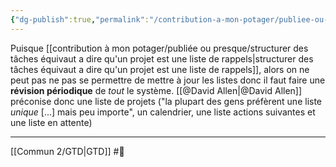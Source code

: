 ```yaml
---
{"dg-publish":true,"permalink":"/contribution-a-mon-potager/publiee-ou-presque/revision-periodique/"}
---
```


Puisque [[contribution à mon potager/publiée ou presque/structurer des tâches équivaut a dire qu'un projet est une liste de rappels\|structurer des tâches équivaut a dire qu'un projet est une liste de rappels]], alors on ne peut pas ne pas se permettre de mettre à jour les listes donc il faut faire une **révision périodique** de *tout* le système. [[@David Allen\|@David Allen]] préconise donc une liste de projets ("la plupart des gens préfèrent une liste *unique* [...] mais peu importe", un calendrier, une liste actions suivantes et une liste en attente)

---
[[Commun 2/GTD\|GTD]] #🌱 